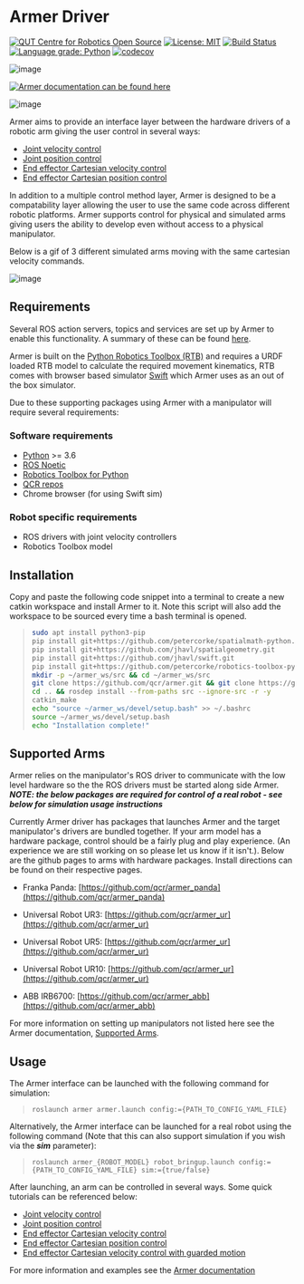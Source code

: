 Armer Driver
============

[![QUT Centre for Robotics Open Source](https://github.com/qcr/qcr.github.io/raw/master/misc/badge.svg)](https://qcr.github.io)
[![License: MIT](https://img.shields.io/badge/License-MIT-yellow.svg)](https://opensource.org/licenses/MIT)
[![Build Status](https://github.com/qcr/armer/workflows/Build/badge.svg?branch=master)](https://github.com/qcr/armer/actions?query=workflow%3ABuild)
[![Language grade: Python](https://img.shields.io/lgtm/grade/python/g/qcr/armer.svg?logo=lgtm&logoWidth=18)](https://lgtm.com/projects/g/qcr/armer/context:python)
[![codecov](https://codecov.io/gh/qcr/armer/branch/master/graph/badge.svg?token=GERHR5QTOF)](https://codecov.io/gh/qcr/armer)

![image](https://github.com/qcr/armer/wiki/armer_example.gif)

[![Armer documentation can be found here](https://github.com/qcr/armer/wiki/doclink.png)](https://qcr.github.io/armer/welcome.html)

![image](https://github.com/qcr/armer/wiki/blockdiagram.png)

Armer aims to provide an interface layer between the hardware drivers of
a robotic arm giving the user control in several ways:

-   [Joint velocity
    control](https://qcr.github.io/armer/set_joint_velocity.html)
-   [Joint position
    control](https://qcr.github.io/armer/set_joint_position.html)
-   [End effector Cartesian velocity
    control](https://qcr.github.io/armer/set_joint_position.html)
-   [End effector Cartesian position
    control](https://qcr.github.io/armer/set_cartesian_position.html)

In addition to a multiple control method layer, Armer is designed to
be a compatability layer allowing the user to use the same code
across different robotic platforms. Armer supports control for physical
and simulated arms giving users the ability to develop even without
access to a physical manipulator.

Below is a gif of 3 different simulated arms moving with the same cartesian velocity commands.

![image](https://github.com/qcr/armer/wiki/same_code_example.gif)

Requirements
------------

Several ROS action servers, topics and services are set up by Armer 
to enable this functionality. A summary of these can be found
[here](https://qcr.github.io/armer/API.html).

Armer is built on the [Python Robotics Toolbox
(RTB)](https://qcr.github.io/code/robotics-toolbox-python) and requires
a URDF loaded RTB model to calculate the required movement kinematics,
RTB comes with browser based simulator
[Swift](https://qcr.github.io/code/swift/) which Armer uses as an out of
the box simulator.

Due to these supporting packages using Armer with a manipulator will
require several requirements:

### Software requirements

-   [Python](https://www.python.org/) \>= 3.6
-   [ROS Noetic](http://wiki.ros.org/noetic)
-   [Robotics Toolbox for
    Python](https://pypi.org/project/roboticstoolbox-python/)
-   [QCR repos](https://qcr.github.io/armer/add_qcr_repos.html)
- Chrome browser (for using Swift sim)

### Robot specific requirements

-   ROS drivers with joint velocity controllers
-   Robotics Toolbox model

Installation
------------

Copy and paste the following code snippet into a terminal to create a
new catkin workspace and install Armer to it. Note this
script will also add the workspace to be sourced every time a bash
terminal is opened.

> ```sh
> sudo apt install python3-pip 
> pip install git+https://github.com/petercorke/spatialmath-python.git
> pip install git+https://github.com/jhavl/spatialgeometry.git
> pip install git+https://github.com/jhavl/swift.git
> pip install git+https://github.com/petercorke/robotics-toolbox-python.git@v1.0.2
> mkdir -p ~/armer_ws/src && cd ~/armer_ws/src 
> git clone https://github.com/qcr/armer.git && git clone https://github.com/qcr/armer_msgs 
> cd .. && rosdep install --from-paths src --ignore-src -r -y 
> catkin_make 
> echo "source ~/armer_ws/devel/setup.bash" >> ~/.bashrc 
> source ~/armer_ws/devel/setup.bash
> echo "Installation complete!"
> ```

Supported Arms
---------------
Armer relies on the manipulator's ROS driver to communicate with the low level hardware so the the ROS drivers must be started along side Armer. ***NOTE: the below packages are required for control of a real robot - see below for simulation usage instructions***

Currently Armer driver has packages that launches Armer and the target manipulator's drivers are bundled together. If your arm model has a hardware package, control should be a fairly plug and play experience. (An experience we are still working on so please let us know if it isn't.). Below are the github pages to arms with hardware packages. Install directions can be found on their respective pages.

* Franka Panda: [https://github.com/qcr/armer_panda](https://github.com/qcr/armer_panda)

* Universal Robot UR3: [https://github.com/qcr/armer_ur](https://github.com/qcr/armer_ur)

* Universal Robot UR5: [https://github.com/qcr/armer_ur](https://github.com/qcr/armer_ur)

* Universal Robot UR10: [https://github.com/qcr/armer_ur](https://github.com/qcr/armer_ur)

* ABB IRB6700: [https://github.com/qcr/armer_abb](https://github.com/qcr/armer_abb)

For more information on setting up manipulators not listed here see the Armer documentation, [Supported Arms](https://qcr.github.io/armer/supported_arms.html).

Usage
-------

The Armer interface can be launched with the following command for simulation:

> ``` {.sourceCode .bash}
> roslaunch armer armer.launch config:={PATH_TO_CONFIG_YAML_FILE}
> ```

Alternatively, the Armer interface can be launched for a real robot using the following command (Note that this can also support simulation if you wish via the ***sim*** parameter):

> ``` {.sourceCode .bash}
> roslaunch armer_{ROBOT_MODEL} robot_bringup.launch config:={PATH_TO_CONFIG_YAML_FILE} sim:={true/false}
> ```

After launching, an arm can be controlled in several ways. Some quick tutorials can be referenced below:

-   [Joint velocity
    control](https://qcr.github.io/armer/set_joint_velocity.html)
-   [Joint position
    control](https://qcr.github.io/armer/set_joint_position.html)
-   [End effector Cartesian velocity
    control](https://qcr.github.io/armer/set_joint_position.html)
-   [End effector Cartesian position
    control](https://qcr.github.io/armer/set_Cartesian_position.html)
-   [End effector Cartesian velocity control with guarded motion](https://qcr.github.io/armer/guarded_motion.html)

For more information and examples see the [Armer
documentation](https://qcr.github.io/armer/)
